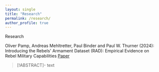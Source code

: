 ```yaml
---
layout: single
title: "Research"
permalink: /research/
author_profile: true
---
```


Research

Oliver Pamp, Andreas Mehltretter, Paul Binder and Paul W. Thurner (2024): Introducing the Rebels' Armament Dataset (RAD): Empirical Evidence on Rebel Military Capabilities [Paper](https://journals.sagepub.com/doi/10.1177/00220027241297692)
>[!ABSTRACT]-
> text


